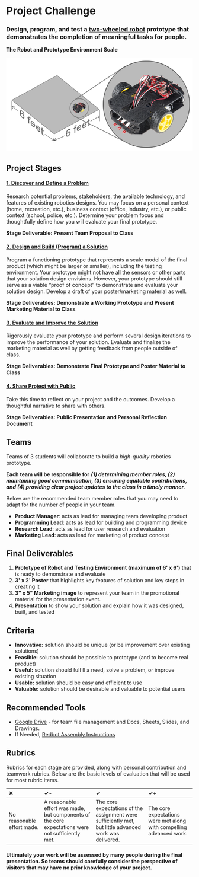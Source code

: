 # Project Challenge

### Design, program, and test a [two-wheeled robot](https://www.sparkfun.com/products/12649) prototype that demonstrates the completion of  meaningful tasks for people.

**The Robot and Prototype Environment Scale**

![](../.gitbook/assets/roboticsenv.png)

## Project Stages

#### [1. Discover and Define a Problem](1-discover-and-define-problem/)

Research potential problems, stakeholders, the available technology, and features of existing robotics designs. You may focus on a personal context \(home, recreation, etc.\), business context \(office, industry, etc.\), or public context \(school, police, etc.\). Determine your problem focus and thoughtfully define how you will evaluate your final prototype.

**Stage Deliverable: Present Team Proposal to Class**

#### [2. Design and Build \(Program\) a Solution](https://github.com/cxd/robotics-project/tree/fbb39c73504934f9ec46bf26d114575f1e749e00/3-prototype-and-evaluation.md)

Program a functioning prototype that represents a scale model of the final product \(which might be larger or smaller\), including the testing environment. Your prototype might not have all the sensors or other parts that your solution design envisions. However, your prototype should still serve as a viable “proof of concept” to demonstrate and evaluate your solution design. Develop a draft of your poster/marketing material as well.

**Stage Deliverables: Demonstrate a Working Prototype and Present Marketing Material to Class**

#### [3. Evaluate and Improve the Solution](https://github.com/cxd/robotics-project/tree/fbb39c73504934f9ec46bf26d114575f1e749e00/5-launch-tracking-and-feedback.md)

Rigorously evaluate your prototype and perform several design iterations to improve the performance of your solution. Evaluate and finalize the marketing material as well by getting feedback from people outside of class.

**Stage Deliverables: Demonstrate Final Prototype and Poster Material to Class**

#### [4. Share Project with Public](https://github.com/cxd/robotics-project/tree/fbb39c73504934f9ec46bf26d114575f1e749e00/6-reflection-and-presentation.md)

Take this time to reflect on your project and the outcomes. Develop a thoughtful narrative to share with others.

**Stage Deliverables: Public Presentation and Personal Reflection Document**

## Teams

Teams of 3 students will collaborate to build a _high-quality_ robotics prototype.

**Each team will be responsible for** _**\(1\) determining member roles, \(2\) maintaining good communication, \(3\) ensuring equitable contributions, and \(4\) providing clear project updates to the class in a timely manner.**_

Below are the recommended team member roles that you may need to adapt for the number of people in your team.

* **Product Manager**:  acts as lead for managing team developing product
* **Programming Lead**:  acts as lead for building and programming device
* **Research Lead**:  acts as lead for user research and evaluation
* **Marketing Lead**:  acts as lead for marketing of product concept

## Final Deliverables

1. **Prototype of Robot and Testing Environment \(maximum of 6' x 6'\)**  that is ready to demonstrate and evaluate
2. **3' x 2' Poster** that highlights key features of solution and key steps in creating it
3. **3" x 5" Marketing image** to represent your team in the promotional material for the presentation event.
4. **Presentation** to show your solution and explain how it was designed, built, and tested

## Criteria

* **Innovative:**  solution should be unique \(or be improvement over existing solutions\)
* **Feasible:**  solution should be possible to prototype \(and to become real product\)
* **Useful:**  solution should fulfill a need, solve a problem, or improve existing situation
* **Usable:**  solution should be easy and efficient to use
* **Valuable:**  solution should be desirable and valuable to potential users

## Recommended Tools

* [Google Drive](https://drive.google.com) - for team file management and Docs, Sheets, Slides, and Drawings.
* If Needed, [Redbot Assembly Instructions](https://learn.sparkfun.com/tutorials/assembly-guide-for-redbot-with-shadow-chassis)

## Rubrics

Rubrics for each stage are provided, along with personal contribution and teamwork rubrics. Below are the basic levels of evaluation that will be used for most rubric items.

| ✕ | ✓- | ✓ | ✓+ |
| :--- | :--- | :--- | :--- |
| No reasonable effort made. | A reasonable effort was made, but components of the core expectations were not sufficiently met. | The core expectations of the assignment were sufficiently met, but little advanced work was delivered. | The core expectations were met along with compelling advanced work. |

#### **Ultimately your work will be assessed by many people during the final presentation. So teams should carefully consider the perspective of visitors that may have no prior knowledge of your project.**

